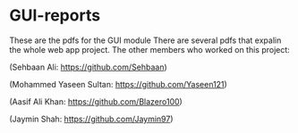 # GUI-reports
These are the pdfs for the GUI module
There are several pdfs that expalin the whole web app project. The other members who worked on this project:

(Sehbaan Ali: https://github.com/Sehbaan)

(Mohammed Yaseen Sultan: https://github.com/Yaseen121)

(Aasif Ali Khan: https://github.com/Blazero100)

(Jaymin Shah: https://github.com/Jaymin97)
